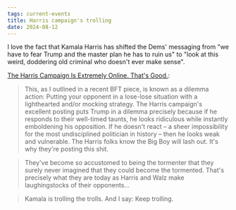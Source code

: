 ```yaml
---
tags: current-events
title: Harris campaign's trolling
date: 2024-08-12
---
```


I love the fact that Kamala Harris has shifted the Dems' messaging from "we have to fear Trump and the master plan he has to ruin us" to "look at this weird, doddering old criminal who doesn't ever make sense".

[The Harris Campaign Is Extremely Online. That's Good.](https://bad-faith-times.ghost.io/the-harris-campaign-is-extremely-online-thats-good/?ref=bad-faith-times-newsletter):

> This, as I outlined in a recent BFT piece, is known as a dilemma action: Putting your opponent in a lose-lose situation with a lighthearted and/or mocking strategy. The Harris campaign's excellent posting puts Trump in a dilemma precisely because if he responds to their well-timed taunts, he looks ridiculous while instantly emboldening his opposition. If he doesn't react – a sheer impossibility for the most undisciplined politician in history – then he looks weak and vulnerable. The Harris folks know the Big Boy will lash out. It's why they're posting this shit.

> They've become so accustomed to being the tormenter that they surely never imagined that they could become the tormented. That's precisely what they are today as Harris and Walz make laughingstocks of their opponents...

> Kamala is trolling the trolls. And I say: Keep trolling.